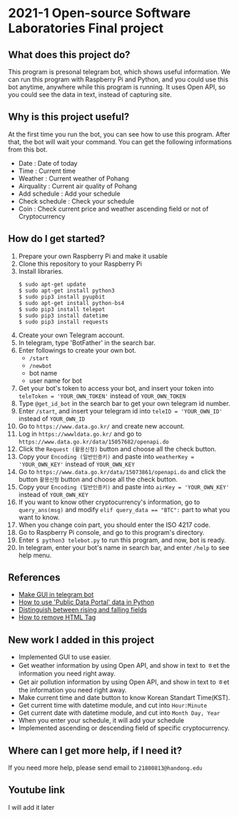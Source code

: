# 2021-1 Open-source Software Laboratories Final project

## What does this project do?
This program is presonal telegram bot, which shows useful information.
We can run this program with Raspberry Pi and Python, and you could use this bot anytime, anywhere while this program is running.
It uses Open API, so you could see the data in text, instead of capturing site.

## Why is this project useful?
At the first time you run the bot, you can see how to use this program.
After that, the bot will wait your command.
You can get the following informations from this bot.
 - Date : Date of today
 - Time : Current time
 - Weather : Current weather of Pohang
 - Airquality : Current air quality of Pohang
 - Add schedule : Add your schedule
 - Check schedule : Check your schedule
 - Coin : Check current price and weather ascending field or not of Cryptocurrency
        
## How do I get started?
1. Prepare your own Raspberry Pi and make it usable
2. Clone this repository to your Raspberry Pi
3. Install libraries.
   ```
   $ sudo apt-get update
   $ sudo apt-get install python3
   $ sudo pip3 install pyupbit
   $ sudo apt-get install python-bs4
   $ sudo pip3 install telepot
   $ sudo pip3 install datetime
   $ sudo pip3 install requests
   ```
4. Create your own Telegram account.
5. In telegram, type 'BotFather' in the search bar.
6. Enter followings to create your own bot.
   + `/start`
   + `/newbot`
   + bot name
   + user name for bot
7. Get your bot's token to access your bot, and insert your token into `teleToken = 'YOUR_OWN_TOKEN'` instead of `YOUR_OWN_TOKEN`
8. Type `@get_id_bot` in the search bar to get your own telegram id number.
9. Enter `/start`, and insert your telegram id into `teleID = 'YOUR_OWN_ID'` instead of `YOUR_OWN_ID`
10. Go to `https://www.data.go.kr/` and create new account.
11. Log in `https://wwwldata.go.kr/` and go to `https://www.data.go.kr/data/15057682/openapi.do`
12. Click the `Request (활용신청)` button and choose all the check button.
13. Copy your `Encoding (일반인증키)` and paste into `weatherKey = 'YOUR_OWN_KEY'` instead of `YOUR_OWN_KEY`
14. Go to `https://www.data.go.kr/data/15073861/openapi.do` and click the button `활용신청` button and choose all the check button.
15. Copy your `Encoding (일반인증키)` and paste into `airKey = 'YOUR_OWN_KEY'` instead of `YOUR_OWN_KEY`
16. If you want to know other cryptocurrency's information, go to `query_ans(msg)` and modify `elif query_data == "BTC":` part to what you want to know.
17. When you change coin part, you should enter the ISO 4217 code.
18. Go to Raspberry Pi console, and go to this program's directory.
19. Enter `$ python3 telebot.py` to run this program, and now, bot is ready.
20. In telegram, enter your bot's name in search bar, and enter `/help` to see help menu.

## References
 - [Make GUI in telegram bot](https://minmong.tistory.com/312)
 - [How to use 'Public Data Portal' data in Python](https://blog.naver.com/PostView.nhn?blogId=pk3152&logNo=221367298814)
 - [Distinguish between rising and falling fields](https://wikidocs.net/21882)
 - [How to remove HTML Tag](http://zeany.net/46)

## New work I added in this project
 - Implemented GUI to use easier.
 - Get weather information by using Open API, and show in text to ㅎet the information you need right away.
 - Get air pollution information by using Open API, and show in text to ㅎet the information you need right away.
 - Make current time and date button to know Korean Standart Time(KST).
 - Get current time with datetime module, and cut into `Hour:Minute`
 - Get current date with datetime module, and cut into `Month Day, Year`
 - When you enter your schedule, it will add your schedule
 - Implemented ascending or descending field of specific cryptocurrency.

## Where can I get more help, if I need it?
If you need more help, please send email to `21800813@handong.edu`

## Youtube link
I will add it later
